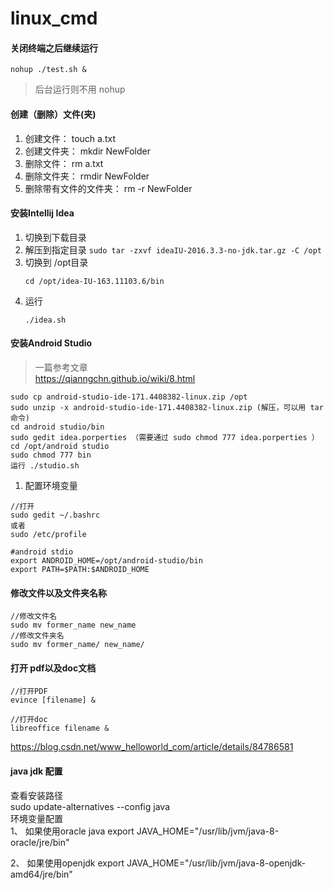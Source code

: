 # linux_cmd

#### 关闭终端之后继续运行
```
nohup ./test.sh &
```
> 后台运行则不用 nohup

#### 创建（删除）文件(夹)

   1. 创建文件： touch a.txt
   2. 创建文件夹： mkdir NewFolder
   3. 删除文件： rm a.txt
   4. 删除文件夹： rmdir NewFolder
   5. 删除带有文件的文件夹： rm -r NewFolder
   
#### 安装Intellij Idea 
1. 切换到下载目录
2. 解压到指定目录 ```sudo tar -zxvf ideaIU-2016.3.3-no-jdk.tar.gz -C /opt```
3. 切换到 /opt目录 
   ```
   cd /opt/idea-IU-163.11103.6/bin
   ```
4. 运行 
   ```
   ./idea.sh
   ```
   
 #### 安装Android Studio
 > 一篇参考文章</br>
 https://qianngchn.github.io/wiki/8.html
 ```
 sudo cp android-studio-ide-171.4408382-linux.zip /opt
 sudo unzip -x android-studio-ide-171.4408382-linux.zip (解压，可以用 tar命令)
 cd android studio/bin
 sudo gedit idea.porperties （需要通过 sudo chmod 777 idea.porperties ）
 cd /opt/android studio
 sudo chmod 777 bin
 运行 ./studio.sh
 ```
 1. 配置环境变量
 ```
//打开
sudo gedit ~/.bashrc 
或者 
sudo /etc/profile
 ```
 ```
#android stdio
export ANDROID_HOME=/opt/android-studio/bin
export PATH=$PATH:$ANDROID_HOME
 ```
#### 修改文件以及文件夹名称
```
//修改文件名
sudo mv former_name new_name
//修改文件夹名
sudo mv former_name/ new_name/
```

#### 打开 pdf以及doc文档
```
//打开PDF
evince [filename] &

//打开doc
libreoffice filename &
```
https://blog.csdn.net/www_helloworld_com/article/details/84786581

#### java jdk 配置
查看安装路径 </br>
sudo update-alternatives --config java </br>
环境变量配置 </br>
1、 如果使用oracle java
export JAVA_HOME="/usr/lib/jvm/java-8-oracle/jre/bin"

2、 如果使用openjdk
export JAVA_HOME="/usr/lib/jvm/java-8-openjdk-amd64/jre/bin"

